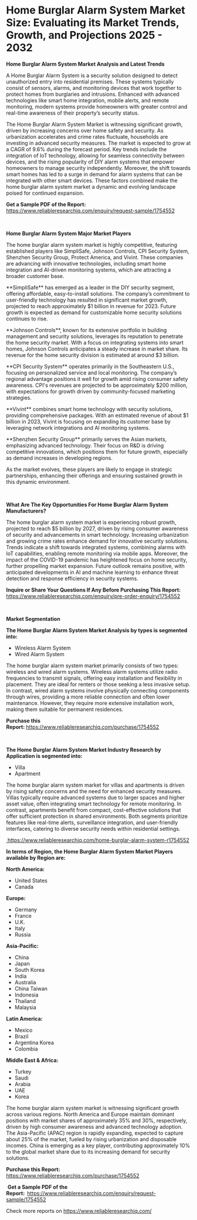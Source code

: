 <p><h1>Home Burglar Alarm System Market Size: Evaluating its Market Trends, Growth, and Projections 2025 - 2032</h1></p><p><strong>Home Burglar Alarm System Market Analysis and Latest Trends</strong></p>
<p><p>A Home Burglar Alarm System is a security solution designed to detect unauthorized entry into residential premises. These systems typically consist of sensors, alarms, and monitoring devices that work together to protect homes from burglaries and intrusions. Enhanced with advanced technologies like smart home integration, mobile alerts, and remote monitoring, modern systems provide homeowners with greater control and real-time awareness of their property’s security status.</p><p>The Home Burglar Alarm System Market is witnessing significant growth, driven by increasing concerns over home safety and security. As urbanization accelerates and crime rates fluctuate, households are investing in advanced security measures. The market is expected to grow at a CAGR of 9.6% during the forecast period. Key trends include the integration of IoT technology, allowing for seamless connectivity between devices, and the rising popularity of DIY alarm systems that empower homeowners to manage security independently. Moreover, the shift towards smart homes has led to a surge in demand for alarm systems that can be integrated with other smart devices. These factors combined make the home burglar alarm system market a dynamic and evolving landscape poised for continued expansion.</p></p>
<p><strong>Get a Sample PDF of the Report:&nbsp;</strong> <a href="https://www.reliableresearchiq.com/enquiry/request-sample/1754552?utm_campaign=2761&utm_medium=2&utm_source=Github&utm_content=ia&utm_term=08042025&utm_id=home-burglar-alarm-system">https://www.reliableresearchiq.com/enquiry/request-sample/1754552</a></p>
<p>&nbsp;</p>
<p><strong>Home Burglar Alarm System Major Market Players</strong></p>
<p><p>The home burglar alarm system market is highly competitive, featuring established players like SimpliSafe, Johnson Controls, CPI Security System, Shenzhen Security Group, Protect America, and Vivint. These companies are advancing with innovative technologies, including smart home integration and AI-driven monitoring systems, which are attracting a broader customer base.</p><p>**SimpliSafe** has emerged as a leader in the DIY security segment, offering affordable, easy-to-install solutions. The company’s commitment to user-friendly technology has resulted in significant market growth, projected to reach approximately $1 billion in revenue for 2023. Future growth is expected as demand for customizable home security solutions continues to rise.</p><p>**Johnson Controls**, known for its extensive portfolio in building management and security solutions, leverages its reputation to penetrate the home security market. With a focus on integrating systems into smart homes, Johnson Controls anticipates a steady increase in market share. Its revenue for the home security division is estimated at around $3 billion.</p><p>**CPI Security System** operates primarily in the Southeastern U.S., focusing on personalized service and local monitoring. The company’s regional advantage positions it well for growth amid rising consumer safety awareness. CPI's revenues are projected to be approximately $200 million, with expectations for growth driven by community-focused marketing strategies.</p><p>**Vivint** combines smart home technology with security solutions, providing comprehensive packages. With an estimated revenue of about $1 billion in 2023, Vivint is focusing on expanding its customer base by leveraging network integrations and AI monitoring systems.</p><p>**Shenzhen Security Group** primarily serves the Asian markets, emphasizing advanced technology. Their focus on R&D is driving competitive innovations, which positions them for future growth, especially as demand increases in developing regions.</p><p>As the market evolves, these players are likely to engage in strategic partnerships, enhancing their offerings and ensuring sustained growth in this dynamic environment.</p></p>
<p>&nbsp;</p>
<p><strong>What Are The Key Opportunities For Home Burglar Alarm System Manufacturers?</strong></p>
<p><p>The home burglar alarm system market is experiencing robust growth, projected to reach $5 billion by 2027, driven by rising consumer awareness of security and advancements in smart technology. Increasing urbanization and growing crime rates enhance demand for innovative security solutions. Trends indicate a shift towards integrated systems, combining alarms with IoT capabilities, enabling remote monitoring via mobile apps. Moreover, the impact of the COVID-19 pandemic has heightened focus on home security, further propelling market expansion. Future outlook remains positive, with anticipated developments in AI and machine learning to enhance threat detection and response efficiency in security systems.</p></p>
<p><strong>Inquire or Share Your Questions If Any Before Purchasing This Report:</strong> <a href="https://www.reliableresearchiq.com/enquiry/pre-order-enquiry/1754552?utm_campaign=2761&utm_medium=2&utm_source=Github&utm_content=ia&utm_term=08042025&utm_id=home-burglar-alarm-system">https://www.reliableresearchiq.com/enquiry/pre-order-enquiry/1754552</a></p>
<p>&nbsp;</p>
<p><strong>Market Segmentation</strong></p>
<p><strong>The Home Burglar Alarm System Market Analysis by types is segmented into:</strong></p>
<p><ul><li>Wireless Alarm System</li><li>Wired Alarm System</li></ul></p>
<p><p>The home burglar alarm system market primarily consists of two types: wireless and wired alarm systems. Wireless alarm systems utilize radio frequencies to transmit signals, offering easy installation and flexibility in placement. They are ideal for renters or those seeking a less invasive setup. In contrast, wired alarm systems involve physically connecting components through wires, providing a more reliable connection and often lower maintenance. However, they require more extensive installation work, making them suitable for permanent residences.</p></p>
<p><strong>Purchase this Report:&nbsp;</strong><a href="https://www.reliableresearchiq.com/purchase/1754552?utm_campaign=2761&utm_medium=2&utm_source=Github&utm_content=ia&utm_term=08042025&utm_id=home-burglar-alarm-system">https://www.reliableresearchiq.com/purchase/1754552</a></p>
<p>&nbsp;</p>
<p><strong>The Home Burglar Alarm System Market Industry Research by Application is segmented into:</strong></p>
<p><ul><li>Villa</li><li>Apartment</li></ul></p>
<p><p>The home burglar alarm system market for villas and apartments is driven by rising safety concerns and the need for enhanced security measures. Villas typically require advanced systems due to larger spaces and higher asset value, often integrating smart technology for remote monitoring. In contrast, apartments benefit from compact, cost-effective solutions that offer sufficient protection in shared environments. Both segments prioritize features like real-time alerts, surveillance integration, and user-friendly interfaces, catering to diverse security needs within residential settings.</p></p>
<p><a href="https://www.reliableresearchiq.com/home-burglar-alarm-system-r1754552?utm_campaign=2761&utm_medium=2&utm_source=Github&utm_content=ia&utm_term=08042025&utm_id=home-burglar-alarm-system">&nbsp;https://www.reliableresearchiq.com/home-burglar-alarm-system-r1754552</a></p>
<p><strong>In terms of Region, the Home Burglar Alarm System Market Players available by Region are:</strong></p>
<p>
    <p> <strong> North America: </strong>
        <ul>
            <li>United States</li>
            <li>Canada</li>
        </ul>
        </p> 
    <p> <strong> Europe: </strong>
        <ul>
            <li>Germany</li>
            <li>France</li>
            <li>U.K.</li>
            <li>Italy</li>
            <li>Russia</li>
        </ul>
        </p> 
    <p> <strong> Asia-Pacific: </strong>
        <ul>
            <li>China</li>
            <li>Japan</li>
            <li>South Korea</li>
            <li>India</li>
            <li>Australia</li>
            <li>China Taiwan</li>
            <li>Indonesia</li>
            <li>Thailand</li>
            <li>Malaysia</li>
        </ul>
        </p> 
    <p> <strong> Latin America: </strong>
        <ul>
            <li>Mexico</li>
            <li>Brazil</li>
            <li>Argentina Korea</li>
            <li>Colombia</li>
        </ul>
        </p> 
    <p> <strong> Middle East & Africa: </strong>
        <ul>
            <li>Turkey</li>
            <li>Saudi</li>
            <li>Arabia</li>
            <li>UAE</li>
            <li>Korea</li>
        </ul>
    </p>
    </p>
<p><p>The home burglar alarm system market is witnessing significant growth across various regions. North America and Europe maintain dominant positions with market shares of approximately 35% and 30%, respectively, driven by high consumer awareness and advanced technology adoption. The Asia-Pacific (APAC) region is rapidly expanding, expected to capture about 25% of the market, fueled by rising urbanization and disposable incomes. China is emerging as a key player, contributing approximately 10% to the global market share due to its increasing demand for security solutions.</p></p>
<p><strong>Purchase this Report: </strong><a href="https://www.reliableresearchiq.com/purchase/1754552?utm_campaign=2761&utm_medium=2&utm_source=Github&utm_content=ia&utm_term=08042025&utm_id=home-burglar-alarm-system">https://www.reliableresearchiq.com/purchase/1754552</a></p>
<p>&nbsp;<strong>Get a Sample PDF of the Report:&nbsp;&nbsp;</strong><a href="https://www.reliableresearchiq.com/enquiry/request-sample/1754552?utm_campaign=2761&utm_medium=2&utm_source=Github&utm_content=ia&utm_term=08042025&utm_id=home-burglar-alarm-system">https://www.reliableresearchiq.com/enquiry/request-sample/1754552</a></p>
<p><strong></strong></p>
<p>Check more reports on <a href="https://www.reliableresearchiq.com/?utm_campaign=2761&utm_medium=2&utm_source=Github&utm_content=ia&utm_term=08042025&utm_id=home-burglar-alarm-system">https://www.reliableresearchiq.com/</a></p>